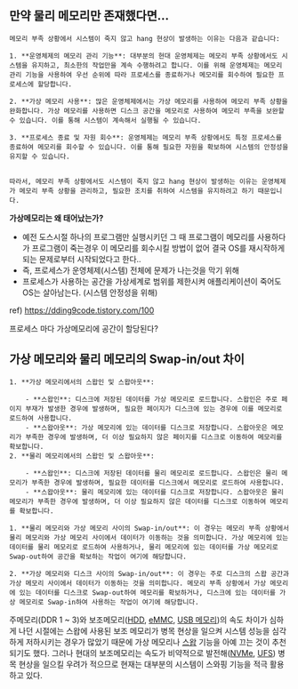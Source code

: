 ## 만약 물리 메모리만 존재했다면...

```
메모리 부족 상황에서 시스템이 죽지 않고 hang 현상이 발생하는 이유는 다음과 같습니다:

1. **운영체제의 메모리 관리 기능**: 대부분의 현대 운영체제는 메모리 부족 상황에서도 시스템을 유지하고, 최소한의 작업만을 계속 수행하려고 합니다. 이를 위해 운영체제는 메모리 관리 기능을 사용하여 우선 순위에 따라 프로세스를 종료하거나 메모리를 회수하여 필요한 프로세스에 할당합니다.
    
2. **가상 메모리 사용**: 많은 운영체제에서는 가상 메모리를 사용하여 메모리 부족 상황을 완화합니다. 가상 메모리를 사용하면 디스크 공간을 메모리로 사용하여 메모리 부족을 보완할 수 있습니다. 이를 통해 시스템이 계속해서 실행될 수 있습니다.
    
3. **프로세스 종료 및 자원 회수**: 운영체제는 메모리 부족 상황에서도 특정 프로세스를 종료하여 메모리를 회수할 수 있습니다. 이를 통해 필요한 자원을 확보하여 시스템의 안정성을 유지할 수 있습니다.
    

따라서, 메모리 부족 상황에서도 시스템이 죽지 않고 hang 현상이 발생하는 이유는 운영체제가 메모리 부족 상황을 관리하고, 필요한 조치를 취하여 시스템을 유지하려고 하기 때문입니다.
```

**가상메모리는 왜 태어났는가?**
- 예전 도스시절 하나의 프로그램만 실행시키던 그 때 프로그램이 메모리를 사용하다가 프로그램이 죽는경우 이 메모리를 회수시킬 방법이 없어 결국 OS를 재시작하게 되는 문제로부터 시작되었다고 한다..
- 즉, 프로세스가 운영체제(시스템) 전체에 문제가 나는것을 막기 위해
- 프로세스가 사용하는 공간을 가상세계로 범위를 제한시켜 애플리케이션이 죽어도 OS는 살아남는다. (시스템 안정성을 위해)

ref) https://dding9code.tistory.com/100


프로세스 마다 가상메모리에 공간이 할당된다?


## 가상 메모리와 물리 메모리의 Swap-in/out 차이

```
1. **가상 메모리에서의 스왑인 및 스왑아웃**:
    
    - **스왑인**: 디스크에 저장된 데이터를 가상 메모리로 로드합니다. 스왑인은 주로 페이지 부재가 발생한 경우에 발생하며, 필요한 페이지가 디스크에 있는 경우에 이를 메모리로 로드하여 사용합니다.
    - **스왑아웃**: 가상 메모리에 있는 데이터를 디스크로 저장합니다. 스왑아웃은 메모리가 부족한 경우에 발생하며, 더 이상 필요하지 않은 페이지를 디스크로 이동하여 메모리를 확보합니다.
2. **물리 메모리에서의 스왑인 및 스왑아웃**:
    
    - **스왑인**: 디스크에 저장된 데이터를 물리 메모리로 로드합니다. 스왑인은 물리 메모리가 부족한 경우에 발생하며, 필요한 데이터를 디스크에서 메모리로 로드하여 사용합니다.
    - **스왑아웃**: 물리 메모리에 있는 데이터를 디스크로 저장합니다. 스왑아웃은 물리 메모리가 부족한 경우에 발생하며, 더 이상 필요하지 않은 데이터를 디스크로 이동하여 메모리를 확보합니다.
```

```
1. **물리 메모리와 가상 메모리 사이의 Swap-in/out**: 이 경우는 메모리 부족 상황에서 물리 메모리와 가상 메모리 사이에서 데이터가 이동하는 것을 의미합니다. 가상 메모리에 있는 데이터를 물리 메모리로 로드하여 사용하거나, 물리 메모리에 있는 데이터를 가상 메모리로 Swap-out하여 공간을 확보하는 작업이 여기에 해당합니다.
    
2. **가상 메모리와 디스크 사이의 Swap-in/out**: 이 경우는 주로 디스크의 스왑 공간과 가상 메모리 사이에서 데이터가 이동하는 것을 의미합니다. 메모리 부족 상황에서 가상 메모리에 있는 데이터를 디스크로 Swap-out하여 메모리를 확보하거나, 디스크에 있는 데이터를 가상 메모리로 Swap-in하여 사용하는 작업이 여기에 해당합니다.
```

주메모리(DDR 1 ~ 3)와 보조메모리([HDD](https://namu.wiki/w/HDD "HDD"), [eMMC](https://namu.wiki/w/eMMC "eMMC"), [USB 메모리](https://namu.wiki/w/USB%20%EB%A9%94%EB%AA%A8%EB%A6%AC "USB 메모리"))의 속도 차이가 심하게 나던 시절에는 스왑에 사용된 보조 메모리가 병목 현상을 일으켜 시스템 성능을 심각하게 저하시키는 경우가 많았기 때문에 가상 메모리나 [스왑](https://namu.wiki/w/%EC%8A%A4%EC%99%91 "스왑") 기능을 아예 끄는 것이 추천되기도 했다. 그러나 현대의 보조메모리는 속도가 비약적으로 발전해([NVMe](https://namu.wiki/w/NVMe "NVMe"), [UFS](https://namu.wiki/w/UFS "UFS")) 병목 현상을 일으킬 우려가 적으므로 현재는 대부분의 시스템이 스와핑 기능을 적극 활용하고 있다.